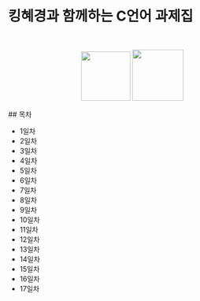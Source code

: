 # 킹혜경과 함께하는 C언어 과제집
<br>
<p align="center">
    <img width="100" src="https://img.shields.io/badge/Language-C-EFC050?style=flat"/>
    <img width="104" src="https://img.shields.io/badge/Class-정혜경-EFC050?style=flat"/>
</p>
## 목차

- 1일차
- 2일차
- 3일차
- 4일차
- 5일차
- 6일차
- 7일차
- 8일차
- 9일차
- 10일차
- 11일차
- 12일차
- 13일차
- 14일차
- 15일차
- 16일차
- 17일차
